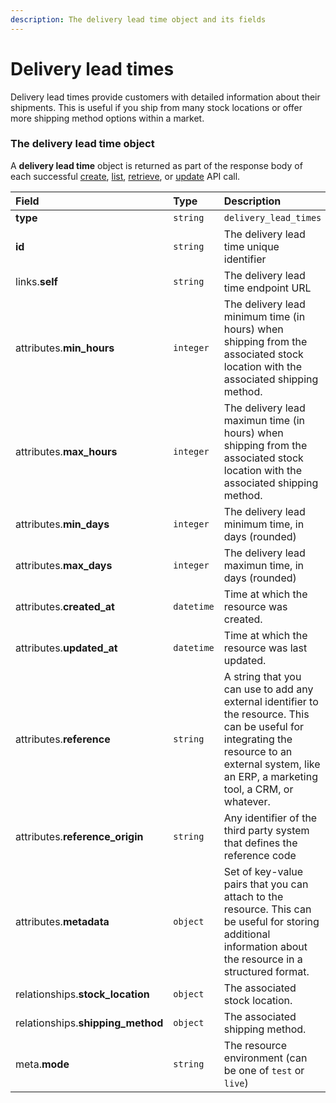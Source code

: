 ```yaml
---
description: The delivery lead time object and its fields
---
```


# Delivery lead times

Delivery lead times provide customers with detailed information about their shipments.
This is useful if you ship from many stock locations or offer more shipping method options within a market.


### The delivery lead time object

A **delivery lead time** object is returned as part of the response body of each successful
[create](https://docs.commercelayer.io/api/resources/delivery_lead_times/create_delivery_lead_time),
[list](https://docs.commercelayer.io/api/resources/delivery_lead_times/list_delivery_lead_times),
[retrieve](https://docs.commercelayer.io/api/resources/delivery_lead_times/retrieve_delivery_lead_time),
or [update](https://docs.commercelayer.io/api/resources/delivery_lead_times/update_delivery_lead_time) API call.

| Field | Type | Description |
| :--- | :--- | :--- |
| **type** | `string` | `delivery_lead_times` |
| **id** | `string` | The delivery lead time unique identifier |
| links.**self** | `string` | The delivery lead time endpoint URL |
| attributes.**min_hours** | `integer` | The delivery lead minimum time (in hours) when shipping from the associated stock location with the associated shipping method. |
| attributes.**max_hours** | `integer` | The delivery lead maximun time (in hours) when shipping from the associated stock location with the associated shipping method. |
| attributes.**min_days** | `integer` | The delivery lead minimum time, in days (rounded) |
| attributes.**max_days** | `integer` | The delivery lead maximun time, in days (rounded) |
| attributes.**created_at** | `datetime` | Time at which the resource was created. |
| attributes.**updated_at** | `datetime` | Time at which the resource was last updated. |
| attributes.**reference** | `string` | A string that you can use to add any external identifier to the resource. This can be useful for integrating the resource to an external system, like an ERP, a marketing tool, a CRM, or whatever. |
| attributes.**reference_origin** | `string` | Any identifier of the third party system that defines the reference code |
| attributes.**metadata** | `object` | Set of key-value pairs that you can attach to the resource. This can be useful for storing additional information about the resource in a structured format. |
| relationships.**stock_location** | `object` | The associated stock location. |
| relationships.**shipping_method** | `object` | The associated shipping method. |
| meta.**mode** | `string` | The resource environment \(can be one of `test` or `live`\) |

